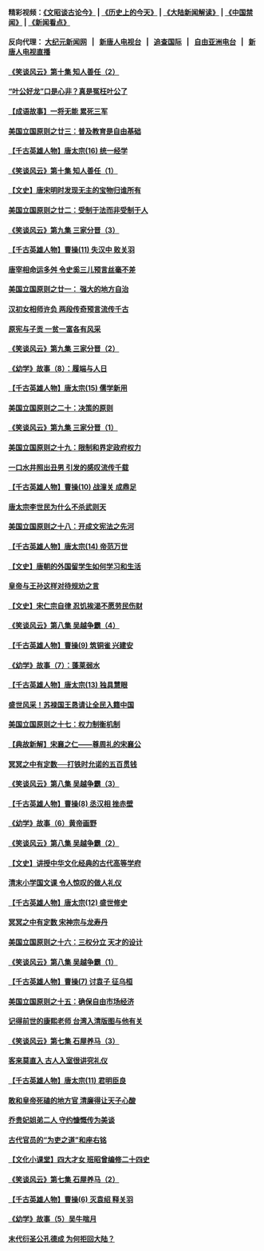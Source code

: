 #### 精彩视频：[《文昭谈古论今》](http://107.191.53.159/wenzhao) | [《历史上的今天》](http://107.191.53.159/today-in-history) | [《大陆新闻解读》](http://107.191.53.159/ntdtv-comedy) | [《中国禁闻》](http://107.191.53.159/ntdtv-news) | [《新闻看点》](http://107.191.53.159/news-insight) 

 #### 反向代理： [大纪元新闻网](http://107.191.53.159:10080/) &nbsp;&nbsp;|&nbsp;&nbsp; [新唐人电视台](http://107.191.53.159:8000/) &nbsp;&nbsp;|&nbsp;&nbsp; [追查国际](http://107.191.53.159:10010/) &nbsp;&nbsp;|&nbsp;&nbsp; [自由亚洲电台](http://107.191.53.159:9800/) &nbsp;&nbsp;|&nbsp;&nbsp; [新唐人电视直播](http://107.191.53.159/) 

#### [《笑谈风云》第十集 知人善任（2）](../pages/nsc975/n11044937.md?t=02180217) 

#### [“叶公好龙”口是心非？真是冤枉叶公了](../pages/nsc975/n11008777.md?t=02180217) 

#### [【成语故事】一将无能 累死三军](../pages/nsc975/n11046538.md?t=02180217) 

#### [美国立国原则之廿三：普及教育是自由基础](../pages/nsc975/n11044655.md?t=02180217) 

#### [【千古英雄人物】唐太宗(16) 统一经学](../pages/nsc975/n8046259.md?t=02180217) 

#### [《笑谈风云》第十集 知人善任（1）](../pages/nsc975/n11032532.md?t=02180217) 

#### [【文史】唐宋明时发现无主的宝物归谁所有](../pages/nsc975/n11036075.md?t=02180217) 

#### [美国立国原则之廿二：受制于法而非受制于人](../pages/nsc975/n11038266.md?t=02180217) 

#### [《笑谈风云》第九集 三家分晋（3）](../pages/nsc975/n11028646.md?t=02180217) 

#### [【千古英雄人物】曹操(11) 失汉中 败关羽](../pages/nsc975/n7783328.md?t=02180217) 

#### [唐宰相命运多舛 令史奚三儿预言丝毫不差](../pages/nsc975/n334750.md?t=02180217) 

#### [美国立国原则之廿一： 强大的地方自治](../pages/nsc975/n11036069.md?t=02180217) 

#### [汉初女相师许负 两段传奇预言流传千古](../pages/nsc975/n11035453.md?t=02180217) 

#### [原宪与子贡 一贫一富各有风采](../pages/nsc975/n11013094.md?t=02180217) 

#### [《笑谈风云》第九集 三家分晋（2）](../pages/nsc975/n11028610.md?t=02180217) 

#### [《幼学》故事（8）：履端与人日](../pages/nsc975/n10990550.md?t=02180217) 

#### [【千古英雄人物】唐太宗(15) 儒学新用](../pages/nsc975/n8046225.md?t=02180217) 

#### [美国立国原则之二十：决策的原则](../pages/nsc975/n11034691.md?t=02180217) 

#### [《笑谈风云》第九集 三家分晋（1）](../pages/nsc975/n11028591.md?t=02180217) 

#### [美国立国原则之十九：限制和界定政府权力](../pages/nsc975/n11023895.md?t=02180217) 

#### [一口水井照出丑男 引发的感叹流传千载](../pages/nsc975/n11004598.md?t=02180217) 

#### [【千古英雄人物】曹操(10) 战潼关 成鼎足](../pages/nsc975/n7779963.md?t=02180217) 

#### [唐太宗李世民为什么不杀武则天](../pages/nsc975/n11034040.md?t=02180217) 

#### [美国立国原则之十八：开成文宪法之先河](../pages/nsc975/n11008526.md?t=02180217) 

#### [【千古英雄人物】唐太宗(14) 帝范万世](../pages/nsc975/n8034234.md?t=02180217) 

#### [【文史】唐朝的外国留学生如何学习和生活](../pages/nsc975/n11010825.md?t=02180217) 

#### [皇帝与王孙这样对待规劝之言](../pages/nsc975/n10994666.md?t=02180217) 

#### [【文史】宋仁宗自律 忍饥挨渴不愿劳民伤财](../pages/nsc975/n10997349.md?t=02180217) 

#### [《笑谈风云》第八集 吴越争霸（4）](../pages/nsc975/n11010924.md?t=02180217) 

#### [【千古英雄人物】曹操(9) 筑铜雀 兴建安](../pages/nsc975/n7662497.md?t=02180217) 

#### [《幼学》故事（7）：蓬莱弱水](../pages/nsc975/n10990547.md?t=02180217) 

#### [【千古英雄人物】唐太宗(13) 独具慧眼](../pages/nsc975/n8034179.md?t=02180217) 

#### [盛世风采！苏禄国王恳请让全民入籍中国](../pages/nsc975/n10992284.md?t=02180217) 

#### [美国立国原则之十七：权力制衡机制](../pages/nsc975/n11002624.md?t=02180217) 

#### [【典故新解】宋襄之仁——尊周礼的宋襄公](../pages/nsc975/n11018653.md?t=02180217) 

#### [冥冥之中有定数──打铁时允诺的五百贯钱](../pages/nsc975/n334213.md?t=02180217) 

#### [《笑谈风云》第八集 吴越争霸（3）](../pages/nsc975/n11010889.md?t=02180217) 

#### [【千古英雄人物】曹操(8) 丞汉相 挫赤壁](../pages/nsc975/n7662490.md?t=02180217) 

#### [《幼学》故事（6）黄帝画野](../pages/nsc975/n10990546.md?t=02180217) 

#### [《笑谈风云》第八集 吴越争霸（2）](../pages/nsc975/n10996834.md?t=02180217) 

#### [【文史】讲授中华文化经典的古代高等学府](../pages/nsc975/n11003895.md?t=02180217) 

#### [清末小学国文课 令人惊叹的做人礼仪](../pages/nsc975/n10980226.md?t=02180217) 

#### [【千古英雄人物】唐太宗(12) 盛世修史](../pages/nsc975/n8034115.md?t=02180217) 

#### [冥冥之中有定数 宋神宗与龙寿丹](../pages/nsc975/n11008770.md?t=02180217) 

#### [美国立国原则之十六：三权分立 天才的设计](../pages/nsc975/n10991293.md?t=02180217) 

#### [《笑谈风云》第八集 吴越争霸（1）](../pages/nsc975/n10987751.md?t=02180217) 

#### [【千古英雄人物】曹操(7) 讨袁子 征乌桓](../pages/nsc975/n7662459.md?t=02180217) 

#### [美国立国原则之十五：确保自由市场经济](../pages/nsc975/n10957715.md?t=02180217) 

#### [记得前世的康熙老师 台湾入清版图与他有关](../pages/nsc975/n11004761.md?t=02180217) 

#### [《笑谈风云》第七集 石屋养马（3）](../pages/nsc975/n10964155.md?t=02180217) 

#### [客来莫直入 古人入室很讲究礼仪](../pages/nsc975/n11002636.md?t=02180217) 

#### [【千古英雄人物】唐太宗(11) 君明臣良](../pages/nsc975/n8030388.md?t=02180217) 

#### [敢和皇帝死磕的地方官 清廉得让天子心酸](../pages/nsc975/n10999336.md?t=02180217) 

#### [乔贵妃姐弟二人 守约慷慨传为美谈](../pages/nsc975/n10842491.md?t=02180217) 

#### [古代官员的“为吏之道”和座右铭](../pages/nsc975/n10989890.md?t=02180217) 

#### [【文化小课堂】四大才女 班昭曾编修二十四史](../pages/nsc975/n10996143.md?t=02180217) 

#### [《笑谈风云》第七集 石屋养马（2）](../pages/nsc975/n10964109.md?t=02180217) 

#### [【千古英雄人物】曹操(6) 灭袁绍 释关羽](../pages/nsc975/n7662436.md?t=02180217) 

#### [《幼学》故事（5）吴牛喘月](../pages/nsc975/n10806013.md?t=02180217) 

#### [末代衍圣公孔德成 为何拒回大陆？](../pages/nsc975/n10992548.md?t=02180217) 

